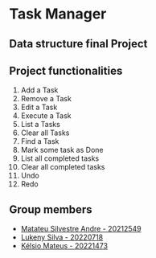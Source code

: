 # Task Manager
Data structure final Project
---

## Project functionalities
  1. Add a Task
  2. Remove a Task
  3. Edit a Task
  4. Execute a Task
  5. List a Tasks
  6. Clear all Tasks
  7. Find a Task
  8. Mark some task as Done
  9. List all completed tasks
  10. Clear all completed tasks
  11. Undo
  12. Redo

## Group members
 - [Matateu Silvestre Andre - 20212549](https://github.com/matateuandre)
 - [Lukeny Silva - 20220718](https://github.com/lukestarwalk)
 - [Kélsio Mateus - 20221473](https://github.com/iKelsio)
